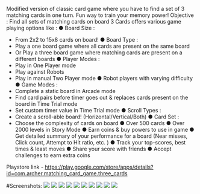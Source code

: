Modified version of classic card game where you have to find a set of 3 matching cards in one turn.
Fun way to train your memory power!
Objective : Find all sets of matching cards on board
3 Cards offers various game playing options like :
● Board Size :
- From 2x2 to 15x8 cards on board!
● Board Type :
- Play a one board game where all cards are present on the same board
- Or Play a three board game where matching cards are present on a different boards
● Player Modes :
- Play in One Player mode 
- Play against Robots
- Play in manual Two Player mode
● Robot players with varying difficulty 
● Game Modes :
- Complete a static board in Arcade mode 
- Find card pairs before timer goes out & replaces cards present on the board in Time Trial mode
- Set custom timer value in Time Trial mode
● Scroll Types : 
- Create a scroll-able board! (Horizontal/Vertical/Both) 
● Card Set :
- Choose the complexity of cards on board
● Over 500 cards
● Over 2000 levels in Story Mode
● Earn coins & buy powers to use in game
● Get detailed summary of your performance for a board (Near misses, Click count, Attempt to Hit ratio, etc. )
● Track your top-scores, best times & least moves 
● Share your score with friends
● Accept challenges to earn extra coins


Playstore link - https://play.google.com/store/apps/details?id=com.archer.matching_card_game.three_cards




#Screenshots:
![](screenshots/1.png)
![](screenshots/2.png)
![](screenshots/3.png)
![](screenshots/4.png)
![](screenshots/5.png)
![](screenshots/6.png)
![](screenshots/7.png)
![](screenshots/8.png)
![](screenshots/9.png)
![](screenshots/10.png)